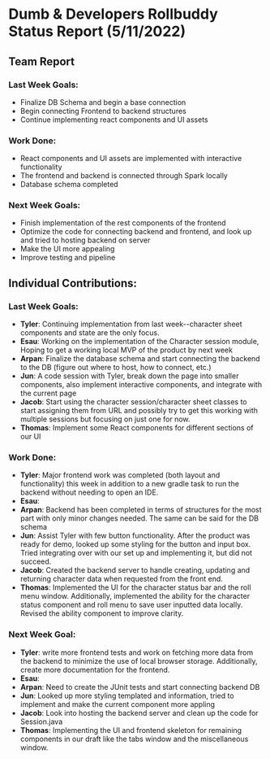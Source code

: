 # Dumb & Developers Rollbuddy Status Report (5/11/2022)

## Team Report

### Last Week Goals:

- Finalize DB Schema and begin a base connection 
- Begin connecting Frontend to backend structures 
- Continue implementing react components and UI assets 

### Work Done:
- React components and UI assets are implemented with interactive functionality 
- The frontend and backend is connected through Spark locally 
- Database schema completed

### Next Week Goals:

- Finish implementation of the rest components of the frontend
- Optimize the code for connecting backend and frontend, and look up and tried to hosting backend on server
- Make the UI more appealing
- Improve testing and pipeline

## Individual Contributions:

 ### Last Week Goals:
- **Tyler**: Continuing implementation from last week--character sheet components and state are the only focus.
- **Esau**: Working on the implementation of the Character session module, Hoping to get a working local MVP of the product by next week
- **Arpan**: Finalize the database schema and start connecting the backend to the DB (figure out where to host, how to connect, etc.)
- **Jun**: A code session with Tyler, break down the page into smaller components, also implement interactive components, and integrate with the current page
- **Jacob**: Start using the character session/character sheet classes to start assigning them from URL and possibly try to get this working with multiple sessions but focusing on just one for now.
- **Thomas**: Implement some React components for different sections of our UI


### Work Done:
- **Tyler**: Major frontend work was completed (both layout and functionality) this week in addition to a new gradle task to run the backend without needing to open an IDE.
- **Esau**: 
- **Arpan**: Backend has been completed in terms of structures for the most part with only minor changes needed. The same can be said for the DB schema
- **Jun**: Assist Tyler with few button functionality. After the product was ready for demo, looked up some styling for the button and input box. Tried integrating over with our set up and implementing it, but did not succeed.  
- **Jacob**: Created the backend server to handle creating, updating and returning character data when requested from the front end.
- **Thomas**: Implemented the UI for the character status bar and the roll menu window. Additionally, implemented the ability for the character status component and roll menu to save user inputted data locally. Revised the ability component to improve clarity. 



### Next Week Goal:
- **Tyler**: write more frontend tests and work on fetching more data from the backend to minimize the use of local browser storage. Additionally, create more documentation for the frontend.
- **Esau**: 
- **Arpan**: Need to create the JUnit tests and start connecting backend DB 
- **Jun**: Looked up more styling templated and information, tried to implement and make the current component more appling
- **Jacob**: Look into hosting the backend server and clean up the code for Session.java
- **Thomas**: Implementing the UI and frontend skeleton for remaining components in our draft like the tabs window and the miscellaneous window.



